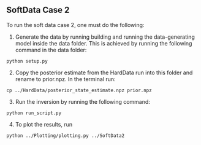 ## SoftData Case 2

To run the soft data case 2, one must do the following:
1. Generate the data by running building and running the data-generating model inside the data folder. This is achieved
by running the following command in the data folder:
```
python setup.py
```
2. Copy the posterior estimate from the HardData run into this folder and rename to prior.npz. In the terminal run:
```
cp ../HardData/posterior_state_estimate.npz prior.npz
```
3. Run the inversion by running the following command:
```
python run_script.py
```


4. To plot the results, run

```
python ../Plotting/plotting.py ../SoftData2
```

